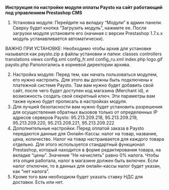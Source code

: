 **Инструкция по настройке модуля оплаты Paysto на сайт работающий под управлением Prestashop CMS**

1. Установка модуля:
Перейдите на вкладку “Модули” в админ панели. Сверху будет кнопка “Загрузить модуль”, нажмите ее. После загрузки модуля установите его (начиная с версии Prestashop 1.7.x.x модуль устанавливается автоматически).

ВАЖНО ПРИ УСТАНОВКЕ: 
Необходимо чтобы архив для установке назывался как paysto.zip а файлы установки и папки:
classes
controllers
translations
views
config.xml
config_fr.xml
config_ru.xml
index.php
logo.gif
paysto.php
Рапологались в корневой директории архива.

2. Настройка модуля:
Перед тем, как начать пользоваться модулем, его нужно настроить. Для этого вы должны быть подключены к платежной системе Paysto. Там вам нужно будет добавить свой сайт, после чего будет доступен код магазина (Merchant id), и возможность создать свой секретный ключ. Эти параметры вам также нужно будет прописать в настройках модуля. 
3. Для лучшей безопасности вам нужно будет установить разрешения для осуществления обратных вызовов только от определенных IP адресов серверов Paysto:
 95.213.209.218,
 95.213.209.219,
 95.213.209.220,
 95.213.209.221,
 95.213.209.222
4. Дополнительные настройки:
Перед оплатой заказа в Paysto передаются данные для Онлайн-Кассы: налог на товар, название, цена, количество.
Налог на товар настраивается для каждого товара отдельно. Для этого используется стандартный функционал Prestashop, который находится в форме редактирования товара, на вкладке “цены”. Значение “Не начислять” равно 0% налога. Чтобы эта опция работала, налог в магазине должен быть включен. Если налог отключен, то в данных для онлайн-кассы налог будет указан, как “нет налога”.
5. Кроме того вам необходиом будет указать ставку НДС для доставки. Есть или нет. 